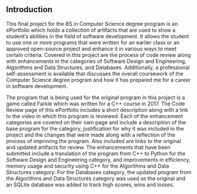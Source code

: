 ## Introduction

This final project for the BS in Computer Science degree program is an ePortfolio which holds a collection of artifacts that are used to show a student’s abilities in the field of software development.  It allows the student to use one or more programs that were written for an earlier class or an approved open-source project and enhance it in various ways to meet certain criteria.  Covered in this project are the process of code review along with enhancements in the categories of Software Design and Engineering, Algorithms and Data Structures, and Databases. Additionally, a professional self-assessment is available that discusses the overall coursework of the Computer Science degree program and how it has prepared me for a career in software development.

The program that is being used for the original program in this project is a game called Farkle which was written for a C++ course in 2017.   The Code Review page of this ePortfolio includes a short description along with a link to the video in which this program is reviewed.  Each of the enhancement categories are covered on their own page and include a description of the base program for the category, justification for why it was included in the project and the changes that were made along with a reflection of the process of improving the program.  Also included are links to the original and updated artifacts for review.  The enhancements that have been submitted include a translation of the program from C++ to Python for the Software Design and Engineering category, and improvements in efficiency, memory usage and security using C++ for the Algorithms and Data Structures category.  For the Databases category, the updated program from the Algorithms and Data Structures category was used as the original and an SQLite database was added to track high scores, wins and losses.

